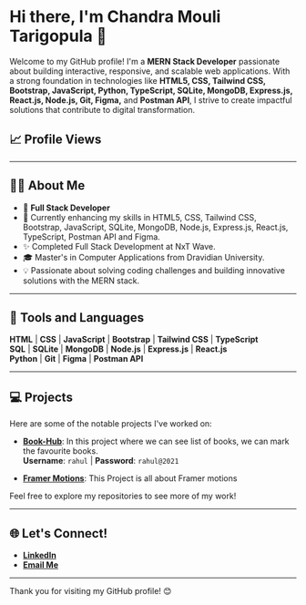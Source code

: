 # Hi there, I'm Chandra Mouli Tarigopula  👋
Welcome to my GitHub profile! I'm a **MERN Stack Developer** passionate about building interactive, responsive, and scalable web applications. With a strong foundation in technologies like **HTML5, CSS, Tailwind CSS, Bootstrap, JavaScript, Python, TypeScript, SQLite, MongoDB, Express.js, React.js, Node.js, Git, Figma,** and **Postman API**, I strive to create impactful solutions that contribute to digital transformation.

## 📈 Profile Views

---

## 🧑‍💼 About Me
- 💼 **Full Stack Developer**
- 🌱 Currently enhancing my skills in HTML5, CSS, Tailwind CSS, Bootstrap, JavaScript, SQLite, MongoDB, Node.js, Express.js, React.js, TypeScript, Postman API and Figma.
- ✨ Completed Full Stack Development at NxT Wave.
- 🎓 Master's in Computer Applications from Dravidian University.
- 💡 Passionate about solving coding challenges and building innovative solutions with the MERN stack.

---

## 🔧 Tools and Languages
**HTML** | **CSS** | **JavaScript** | **Bootstrap** | **Tailwind CSS** | **TypeScript**  
**SQL** | **SQLite** | **MongoDB** | **Node.js** | **Express.js** | **React.js**  
**Python** | **Git** | **Figma** | **Postman API**

---

## 💻 Projects
Here are some of the notable projects I've worked on:

- **[Book-Hub](https://bookhubcm.ccbp.tech/)**: In this project where we can see list of books, we can mark the favourite books.  
  **Username**: `rahul` | **Password**: `rahul@2021`

- **[Framer Motions](https://spurfitassignment.netlify.app/)**: This Project is all about Framer motions

Feel free to explore my repositories to see more of my work!

---

## 🌐 Let's Connect!
- **[LinkedIn](https://www.linkedin.com/in/mouli-chandra/)**
- **[Email Me](mailto:tarigopulachandramouli1818gmail.com)**

---

Thank you for visiting my GitHub profile! 😊
